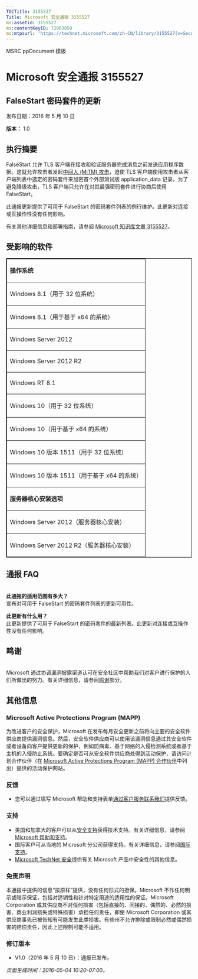 ```yaml
---
TOCTitle: 3155527
Title: Microsoft 安全通报 3155527
ms:assetid: 3155527
ms:contentKeyID: 72963858
ms:mtpsurl: 'https://technet.microsoft.com/zh-CN/library/3155527(v=Security.10)'
---
```


MSRC ppDocument 模板

Microsoft 安全通报 3155527
==========================

FalseStart 密码套件的更新
-------------------------

发布日期：2016 年 5 月 10 日

**版本：** 1.0

执行摘要
--------

FalseStart 允许 TLS 客户端在接收和验证服务器完成消息之前发送应用程序数据。这就允许攻击者发起[中间人 (MiTM) 攻击](https://technet.microsoft.com/zh-cn/library/security/dn848375.aspx)，迫使 TLS 客户端使用攻击者从客户端列表中选定的密码套件来加密首个外部测试版 application\_data 记录。为了避免降级攻击，TLS 客户端只允许在对其最强密码套件进行协商后使用 FalseStart。

此通报更新提供了可用于 FalseStart 的密码套件列表的例行维护。此更新对连接或互操作性没有任何影响。

有关其他详细信息和部署指南，请参阅 [Microsoft 知识库文章 3155527](http://support.microsoft.com/zh-cn/kb/3155527)。

受影响的软件
------------

<p> </p>
<table style="border:1px solid black;">
<colgroup>
<col width="100%" />
</colgroup>
<tbody>
<tr class="odd">
<td style="border:1px solid black;"><p><strong>操作系统</strong></p></td>
</tr>  
<tr class="even">
<td style="border:1px solid black;"><p>Windows 8.1（用于 32 位系统）</p></td>
</tr>  
<tr class="odd">
<td style="border:1px solid black;"><p>Windows 8.1（用于基于 x64 的系统）</p></td>
</tr>  
<tr class="even">
<td style="border:1px solid black;"><p>Windows Server 2012</p></td>
</tr>  
<tr class="odd">
<td style="border:1px solid black;"><p>Windows Server 2012 R2</p></td>
</tr>  
<tr class="even">
<td style="border:1px solid black;"><p>Windows RT 8.1</p></td>
</tr>  
<tr class="odd">
<td style="border:1px solid black;"><p>Windows 10（用于 32 位系统）</p></td>
</tr>  
<tr class="even">
<td style="border:1px solid black;"><p>Windows 10（用于基于 x64 的系统）</p></td>
</tr>  
<tr class="odd">
<td style="border:1px solid black;"><p>Windows 10 版本 1511（用于 32 位系统）</p></td>
</tr>  
<tr class="even">
<td style="border:1px solid black;"><p>Windows 10 版本 1511（用于基于 x64 的系统）</p></td>
</tr>  
<tr class="odd">
<td style="border:1px solid black;"><p><strong>服务器核心安装选项</strong></p></td>
</tr>  
<tr class="even">
<td style="border:1px solid black;"><p>Windows Server 2012（服务器核心安装）</p></td>
</tr>  
<tr class="odd">
<td style="border:1px solid black;"><p>Windows Server 2012 R2（服务器核心安装）</p></td>
</tr>  
</tbody>  
</table>
  
通报 FAQ  
--------
  
<span id="sectionToggle2"></span>  
**此通报的适用范围有多大？**  
宣布对可用于 FalseStart 的密码套件列表的更新可用性。
  
**此更新有什么用？**  
此更新提供了可用于 FalseStart 的密码套件的最新列表。此更新对连接或互操作性没有任何影响。
  
鸣谢  
----
  
<span id="sectionToggle3"></span>  
Microsoft 通过协调漏洞披露渠道认可在安全社区中帮助我们对客户进行保护的人们所做出的努力。有关详细信息，请参阅[鸣谢](https://technet.microsoft.com/zh-cn/library/security/mt674627.aspx)部分。
  
其他信息  
--------
  
<span id="sectionToggle4"></span>  
### Microsoft Active Protections Program (MAPP)
  
为改进客户的安全保护，Microsoft 在发布每月安全更新之前将向主要的安全软件供应商提供漏洞信息。然后，安全软件供应商可以使用该漏洞信息通过其安全软件或者设备向客户提供更新的保护，例如防病毒、基于网络的入侵检测系统或者基于主机的入侵防止系统。要确定是否可从安全软件供应商处得到活动保护，请访问计划合作伙伴（在 [Microsoft Active Protections Program (MAPP) 合作伙伴](http://technet.microsoft.com/zh-cn/security/dn467918)中列出）提供的活动保护网站。
  
### 反馈
  
-   您可以通过填写 Microsoft 帮助和支持表单[通过客户服务联系我们](http://support.microsoft.com/kb/?scid=sw;en;1257&amp;showpage=1&amp;ws=technet&amp;sd=tech)提供反馈。
  
### 支持
  
-   美国和加拿大的客户可以从[安全支持](https://support.microsoft.com/zh-cn/gp/gp_security_main)获得技术支持。有关详细信息，请参阅 [Microsoft 帮助和支持](https://support.microsoft.com/zh-cn)。  
-   国际客户可从当地的 Microsoft 分公司获得支持。有关详细信息，请参阅[国际支持](https://support2.microsoft.com/zh-cn/common/international.aspx)。  
-   [Microsoft TechNet 安全](http://technet.microsoft.com/zh-cn/security/default.aspx)提供有关 Microsoft 产品中安全性的其他信息。
  
### 免责声明
  
本通报中提供的信息“按原样”提供，没有任何形式的担保。Microsoft 不作任何明示或暗示保证，包括对适销性和针对特定用途的适用性的保证。Microsoft Corporation 或其供应商不对任何损害（包括直接的、间接的、偶然的、必然的损害、商业利润损失或特殊损害）承担任何责任，即使 Microsoft Corporation 或其供应商事先已被告知有可能发生此类损害。有些州不允许排除或限制必然或偶然损害的赔偿责任，因此上述限制可能不适用。
  
### 修订版本
  
-   V1.0（2016 年 5 月 10 日）：通报已发布。
  
*页面生成时间：2016-05-04 10:20-07:00。*
